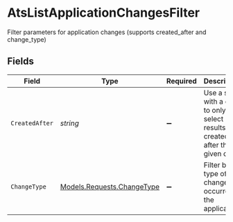 # AtsListApplicationChangesFilter

Filter parameters for application changes (supports created_after and change_type)


## Fields

| Field                                                                         | Type                                                                          | Required                                                                      | Description                                                                   | Example                                                                       |
| ----------------------------------------------------------------------------- | ----------------------------------------------------------------------------- | ----------------------------------------------------------------------------- | ----------------------------------------------------------------------------- | ----------------------------------------------------------------------------- |
| `CreatedAfter`                                                                | *string*                                                                      | :heavy_minus_sign:                                                            | Use a string with a date to only select results created after that given date | 2020-01-01T00:00:00.000Z                                                      |
| `ChangeType`                                                                  | [Models.Requests.ChangeType](../../Models/Requests/ChangeType.md)             | :heavy_minus_sign:                                                            | Filter by the type of change that occurred to the application                 |                                                                               |